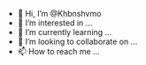 - 👋 Hi, I’m @Khbnshvmo
- 👀 I’m interested in ...
- 🌱 I’m currently learning ...
- 💞️ I’m looking to collaborate on ...
- 📫 How to reach me ...

<!---
Khbnshvmo/Khbnshvmo is a ✨ special ✨ repository because its `README.md` (this file) appears on your GitHub profile.
You can click the Preview link to take a look at your changes.
--->
